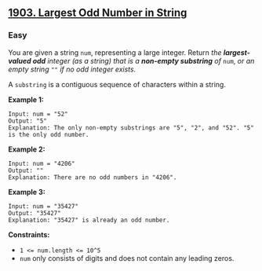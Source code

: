 ## [1903. Largest Odd Number in String](https://leetcode.com/problems/largest-odd-number-in-string/)

### Easy

You are given a string `num`, representing a large integer. Return _the **largest-valued odd** integer (as a string) that is a **non-empty substring** of_ `num`, _or an empty string_ `""` _if no odd integer exists._

A `substring` is a contiguous sequence of characters within a string.

**Example 1:**

```
Input: num = "52"
Output: "5"
Explanation: The only non-empty substrings are "5", "2", and "52". "5" is the only odd number.
```

**Example 2:**

```
Input: num = "4206"
Output: ""
Explanation: There are no odd numbers in "4206".
```

**Example 3:**

```
Input: num = "35427"
Output: "35427"
Explanation: "35427" is already an odd number.
```

**Constraints:**

- `1 <= num.length <= 10^5`
- `num` only consists of digits and does not contain any leading zeros.
